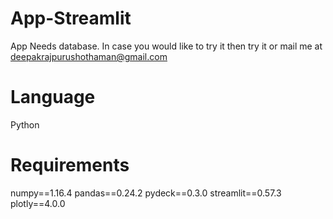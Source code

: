 # App-Streamlit

App Needs database. In case you would like to try it then try it or mail me at deepakrajpurushothaman@gmail.com

# Language 

Python

# Requirements

numpy==1.16.4
pandas==0.24.2
pydeck==0.3.0
streamlit==0.57.3
plotly==4.0.0
